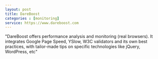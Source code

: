 ```yaml
---
layout: post
title: DareBoost
categories : [monitoring]
service: https://www.dareboost.com
---
```


"DareBoost offers performance analysis and monitoring (real browsers). 
It integrates Google Page Speed, YSlow, W3C validators and its own best practices, with tailor-made tips on specific technologies like jQuery, WordPress, etc"
